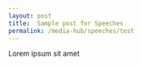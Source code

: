 ```yaml
---
layout: post
title:  Sample post for Speeches
permalink: /media-hub/speeches/test
---
```

Lorem ipsum sit amet
